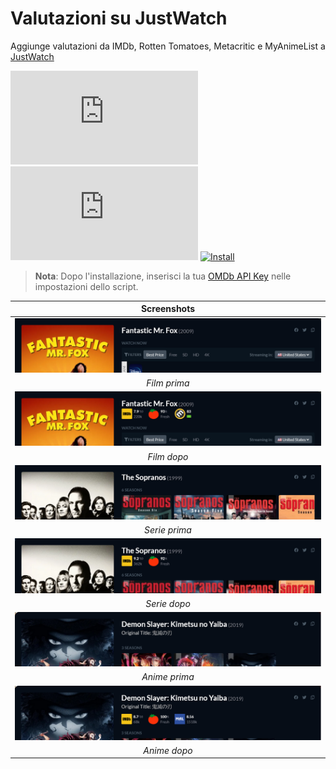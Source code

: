# Valutazioni su JustWatch

Aggiunge valutazioni da IMDb, Rotten Tomatoes, Metacritic e MyAnimeList a [JustWatch][justwatch-link]

[![Version][version-badge]][link]
[![Size][size-badge]][link]
[![Install][install-badge]][download-link]

>**Nota**: Dopo l'installazione, inserisci la tua [OMDb API Key][omdb-api] nelle impostazioni dello script.

|           Screenshots           |
| :-----------------------------: |
| [![Before][screenshot-1]][link] |
|          _Film prima_           |
| [![After][screenshot-2]][link]  |
|           _Film dopo_           |
| [![Before][screenshot-3]][link] |
|          _Serie prima_          |
| [![After][screenshot-4]][link]  |
|          _Serie dopo_           |
| [![Before][screenshot-5]][link] |
|          _Anime prima_          |
| [![After][screenshot-6]][link]  |
|          _Anime dopo_           |

[link]: #valutazioni-su-justwatch
[justwatch-link]: https://www.justwatch.com/
[omdb-api]: https://www.omdbapi.com/apikey.aspx

[version-badge]: https://flat.badgen.net/runkit/iFelix18/version/iFelix18/Userscripts/master/userscripts/meta/ratings-on-justwatch.meta.js
[size-badge]: https://flat.badgen.net/badgesize/normal/iFelix18/Userscripts/master/userscripts/ratings-on-justwatch.user.js
[install-badge]: https://flat.badgen.net/badge/install%20directly%20from/GitHub/blue "Clicca qui!"

[download-link]: https://cdn.jsdelivr.net/gh/iFelix18/Userscripts@master/userscripts/ratings-on-justwatch.user.js "Clicca qui!"

[screenshot-1]: /userscripts/docs/screenshots/ratings-on-justwatch_movie-before.png?raw=true "Prima"
[screenshot-2]: /userscripts/docs/screenshots/ratings-on-justwatch_movie-after.png?raw=true "Dopo"
[screenshot-3]: /userscripts/docs/screenshots/ratings-on-justwatch_show-before.png?raw=true "Prima"
[screenshot-4]: /userscripts/docs/screenshots/ratings-on-justwatch_show-after.png?raw=true "Dopo"
[screenshot-5]: /userscripts/docs/screenshots/ratings-on-justwatch_anime-before.png?raw=true "Prima"
[screenshot-6]: /userscripts/docs/screenshots/ratings-on-justwatch_anime-after.png?raw=true "Dopo"
